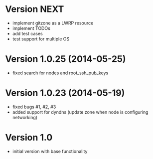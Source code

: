 # Version NEXT
- implement gitzone as a LWRP resource
- implement TODOs
- add test cases
- test support for multiple OS

# Version 1.0.25 (2014-05-25)
- fixed search for nodes and root_ssh_pub_keys

# Version 1.0.23 (2014-05-19)
- fixed bugs #1, #2, #3
- added support for dyndns (update zone when node is configuring networking)

# Version 1.0
- initial version with base functionality
